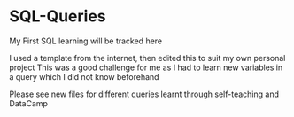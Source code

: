 # SQL-Queries
My First SQL learning will be tracked here

I used a template from the internet, then edited this to suit my own personal project
This was a good challenge for me as I had to learn new variables in a query which I did not know beforehand

Please see new files for different queries learnt through self-teaching and DataCamp
